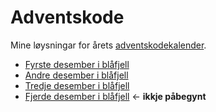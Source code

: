 # Adventskode
Mine løysningar for årets [adventskodekalender](https://adventofcode.com/2022).

* [Fyrste desember i blåfjell](2022/20221201.py)
* [Andre desember i blåfjell](2022/20221202.py)
* [Tredje desember i blåfjell](2022/20221203.py)
* [Fjerde desember i blåfjell](2022/20221204.py) <- __ikkje påbegynt__